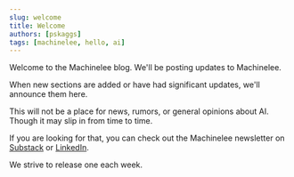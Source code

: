 ```yaml
---
slug: welcome
title: Welcome
authors: [pskaggs]
tags: [machinelee, hello, ai]
---
```


Welcome to the Machinelee blog. We'll be posting updates to Machinelee. 

When new sections are added or have had significant updates, we'll announce them here. 

This will not be a place for news, rumors, or general opinions about AI. Though it may slip in from time to time. 

If you are looking for that, you can check out the Machinelee newsletter on [Substack](https://machinelee.substack.com/) or [LinkedIn](https://www.linkedin.com/build-relation/newsletter-follow?entityUrn=7125253234671181825). 

We strive to release one each week. 